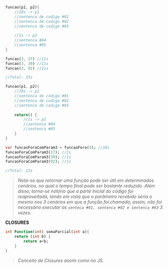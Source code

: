 ```dart
funcao(p1, p2){
	//10s -> p1
	//sentenca de codigo #01
	//sentenca de codigo #02
	//sentenca de codigo #03
	
	//1s -> p2
	//sentenca #04
	//sentenca #05
}

funcao(3, 17) //11s
funcao(3, 39) //11s
funcao(3, 92) //11s

//Total: 33s
```

```dart
funcao(p1, p2){
	//10s -> p1
	//sentenca de codigo #01
	//sentenca de codigo #02
	//sentenca de codigo #03
	
	return() {
		//1s -> p2
		//sentenca #04
		//sentenca #05
	}
}

var funcaoForaComParam3 = funcaoFora(3); //10s
funcaoForaComParam3(17); //1s
funcaoForaComParam3(39); //1s
funcaoForaComParam3(92); //1s

//Total: 13s
```
>_Nota-se que retornar uma função pode ser útil em determinados cenários, no qual o tempo final pode ser bastante reduzido._
>_Além disso, torna-se notório que a parte inicial do código foi reaproveitada, tendo em vista que o parâmetro recebido seria o mesmo nos 3 cenários em que a função foi chamada, assim, não foi necessário executar as `senteca #01, sentenca #02 e sentenca #03` 3 vezes._

__CLOSURES__
```dart
int Function(int) somaParcial(int a){
	return (int b) {
		return a+b;	
	}
}
```
>_Conceito de Closures assim como no JS._























